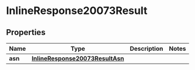 # InlineResponse20073Result

## Properties
Name | Type | Description | Notes
------------ | ------------- | ------------- | -------------
**asn** | [**InlineResponse20073ResultAsn**](InlineResponse20073ResultAsn.md) |  | 
